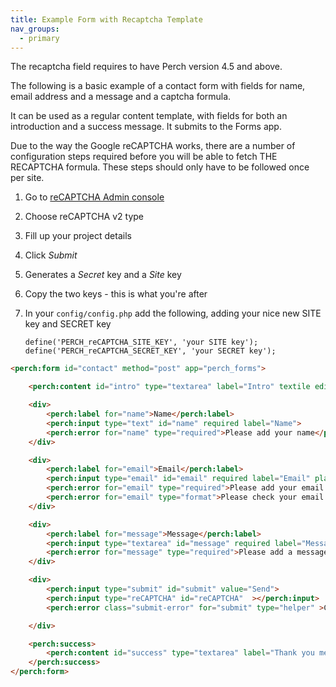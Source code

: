 ```yaml
---
title: Example Form with Recaptcha Template
nav_groups:
  - primary
---
```


The recaptcha field requires to have Perch version 4.5 and above.

The following is a basic example of a contact form with fields for name, email address and a message and a captcha formula.

It can be used as a regular content template, with fields for both an introduction and a success message. It submits to the Forms app.

Due to the way the Google reCAPTCHA works, there are a number of configuration steps required before you will be able to fetch THE RECAPTCHA formula. These steps should only have to be followed once per site.

1. Go to [reCAPTCHA Admin console](https://www.google.com/recaptcha/admin/create)
2. Choose reCAPTCHA v2 type
3. Fill up your project details
4. Click _Submit_
5. Generates a _Secret_ key and a  _Site_ key 
8. Copy the two keys - this is what you're after
9. In your `config/config.php` add the following, adding your nice new SITE key and SECRET key

    `define('PERCH_reCAPTCHA_SITE_KEY', 'your SITE key');
    define('PERCH_reCAPTCHA_SECRET_KEY', 'your SECRET key');
    `
```html
<perch:form id="contact" method="post" app="perch_forms">

    <perch:content id="intro" type="textarea" label="Intro" textile editor="markitup" size="m">

    <div>
        <perch:label for="name">Name</perch:label>
        <perch:input type="text" id="name" required label="Name">
        <perch:error for="name" type="required">Please add your name</perch:error>
    </div>

    <div>
        <perch:label for="email">Email</perch:label>
        <perch:input type="email" id="email" required label="Email" placeholder="you@company.com">
        <perch:error for="email" type="required">Please add your email address</perch:error>
        <perch:error for="email" type="format">Please check your email address</perch:error>
    </div>

    <div>
        <perch:label for="message">Message</perch:label>
        <perch:input type="textarea" id="message" required label="Message">
        <perch:error for="message" type="required">Please add a message</perch:error>
    </div>

    <div>
        <perch:input type="submit" id="submit" value="Send">
		<perch:input type="reCAPTCHA" id="reCAPTCHA"  ></perch:input>
		<perch:error class="submit-error" for="submit" type="helper" >Check re-CAPTCHA</perch:error>

    </div>

    <perch:success>
        <perch:content id="success" type="textarea" label="Thank you message" textile editor="markitup">
    </perch:success>
</perch:form>
```
